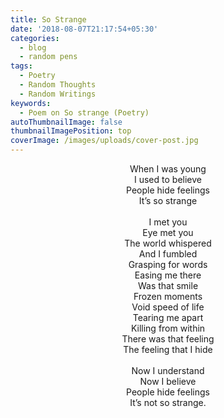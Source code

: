 ```yaml
---
title: So Strange
date: '2018-08-07T21:17:54+05:30'
categories:
  - blog
  - random pens
tags:
  - Poetry
  - Random Thoughts
  - Random Writings
keywords:
  - Poem on So strange (Poetry)
autoThumbnailImage: false
thumbnailImagePosition: top
coverImage: /images/uploads/cover-post.jpg
---
```

<center>
When I was young<br>
I used to believe<br>
People hide feelings<br>
It’s so strange
<br><br>
I met you<br>
Eye met you<br>
The world whispered<br>
And I fumbled<br>
Grasping for words<br>
Easing me there<br>
Was that smile<br>
Frozen moments<br>
Void speed of life<br>
Tearing me apart<br>
Killing from within<br>
There was that feeling<br>
The feeling that I hide
<br><br>
Now I understand<br>
Now I believe<br>
People hide feelings<br>
It’s not so strange.
</center>
